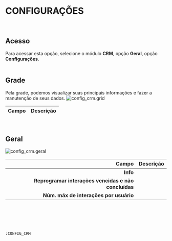 # CONFIGURAÇÕES
<br>

## Acesso
Para acessar esta opção, selecione o módulo **CRM**, opção **Geral**, opção **Configurações**.
<br>
<br>

## Grade
Pela grade, podemos visualizar suas principais informações e fazer a manutenção de seus dados.
![config_crm.grid](https://raw.githubusercontent.com/netforcews/docs-erp/master/crm/imagens/config_crm.grid.png)

Campo | Descrição
--:|---
<br>

## Geral
![config_crm.geral](https://raw.githubusercontent.com/netforcews/docs-erp/master/crm/imagens/config_crm.geral.png)

Campo | Descrição
--:|---
**Info** | 
**Reprogramar interações vencidas e não concluídas** | 
**Núm. máx de interações por usuário** | 
<br>
<br>
<br>
<br>

```:CONFIG_CRM```
